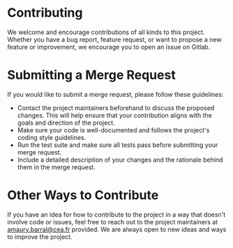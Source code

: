 # Contributing

We welcome and encourage contributions of all kinds to this project. Whether you have a bug report, feature request, or want to propose a new feature or improvement, we encourage you to open an issue on Gitlab.

# Submitting a Merge Request

If you would like to submit a merge request, please follow these guidelines:

* Contact the project maintainers beforehand to discuss the proposed changes. This will help ensure that your contribution aligns with the goals and direction of the project.
* Make sure your code is well-documented and follows the project's coding style guidelines.
* Run the test suite and make sure all tests pass before submitting your merge request.
* Include a detailed description of your changes and the rationale behind them in the merge request.

# Other Ways to Contribute

If you have an idea for how to contribute to the project in a way that doesn't involve code or issues, feel free to reach out to the project maintainers at amaury.barral@cea.fr provided. We are always open to new ideas and ways to improve the project.
